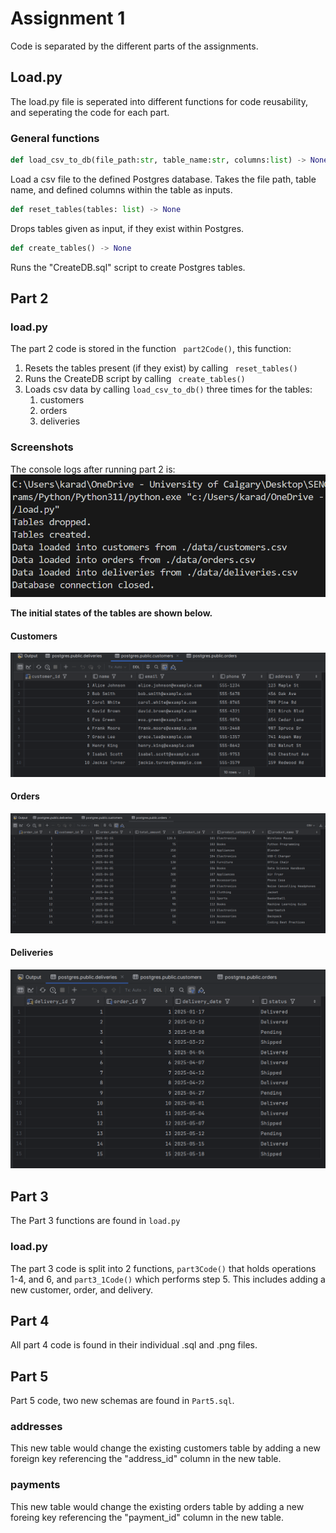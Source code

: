 # Assignment 1

Code is separated by the different parts of the assignments.

## Load.py

The load.py file is seperated into different functions for code reusability, and seperating the code for each part.

### General functions

```Python
def load_csv_to_db(file_path:str, table_name:str, columns:list) -> None
```

Load a csv file to the defined Postgres database. Takes the file path, table name, and defined columns within the table as inputs.

```Python
def reset_tables(tables: list) -> None
```

Drops tables given as input, if they exist within Postgres.

```Python
def create_tables() -> None
```

Runs the "CreateDB.sql" script to create Postgres tables.

## Part 2

### load.py

The part 2 code is stored in the function ` part2Code()`, this function:

1. Resets the tables present (if they exist) by calling ` reset_tables()`
2. Runs the CreateDB script by calling ` create_tables()`
3. Loads csv data by calling `load_csv_to_db()` three times for the tables:
   1. customers
   2. orders
   3. deliveries

### Screenshots

The console logs after running part 2 is:
![Part 2 console output](Part2ConsoleOutput.png)

**The initial states of the tables are shown below.**

#### Customers

![customers initial state](Part2CustomersInitialState.png)

#### Orders

![Orders table initial state](Part2OrdersInitialState.png)

#### Deliveries

![Deliveries table initial state](Part2DeliveriesInitialState.png)

## Part 3

The Part 3 functions are found in `load.py`

### load.py

The part 3 code is split into 2 functions, `part3Code()` that holds operations 1-4, and 6, and `part3_1Code()` which performs step 5. This includes adding a new customer, order, and delivery.

## Part 4

All part 4 code is found in their individual .sql and .png files.

## Part 5

Part 5 code, two new schemas are found in `Part5.sql`.

### addresses

This new table would change the existing customers table by adding a new foreign key referencing the "address_id" column in the new table.

### payments

This new table would change the existing orders table by adding a new foreing key referencing the "payment_id" column in the new table.
